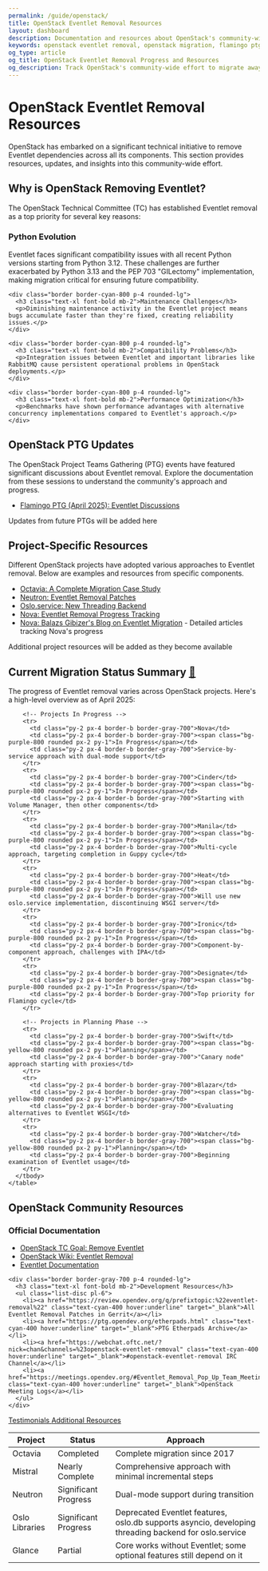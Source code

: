```yaml
---
permalink: /guide/openstack/
title: OpenStack Eventlet Removal Resources
layout: dashboard
description: Documentation and resources about OpenStack's community-wide effort to migrate away from Eventlet. Learn about the project's approach, timeline, and progress across different OpenStack components.
keywords: openstack eventlet removal, openstack migration, flamingo ptg, python 3.13 compatibility, openstack concurrency model, openstack threading
og_type: article
og_title: OpenStack Eventlet Removal Progress and Resources
og_description: Track OpenStack's community-wide effort to migrate away from Eventlet, including PTG discussions, migration strategies, and component-specific plans.
---
```


<h1 class="text-4xl font-bold mb-8">OpenStack Eventlet Removal Resources</h1>

<p class="mt-6 text-xl">OpenStack has embarked on a significant technical initiative to remove Eventlet dependencies across all its components. This section provides resources, updates, and insights into this community-wide effort.</p>

<div class="mt-10 bg-gray-800 bg-opacity-70 p-6 rounded-lg">
  <h2 class="text-2xl font-bold mb-4">Why is OpenStack Removing Eventlet?</h2>
  <p class="text-xl mb-6">
    The OpenStack Technical Committee (TC) has established Eventlet removal as a top priority for several key reasons:
  </p>
  
  <div class="grid grid-cols-1 md:grid-cols-2 gap-6 mt-6">
    <div class="border border-cyan-800 p-4 rounded-lg">
    <h3 class="text-xl font-bold mb-2">Python Evolution</h3>
    <p>Eventlet faces significant compatibility issues with all recent Python versions starting from Python 3.12. These challenges are further exacerbated by Python 3.13 and the PEP 703 "GILectomy" implementation, making migration critical for ensuring future compatibility.</p>
    </div>
    
    <div class="border border-cyan-800 p-4 rounded-lg">
      <h3 class="text-xl font-bold mb-2">Maintenance Challenges</h3>
      <p>Diminishing maintenance activity in the Eventlet project means bugs accumulate faster than they're fixed, creating reliability issues.</p>
    </div>
    
    <div class="border border-cyan-800 p-4 rounded-lg">
      <h3 class="text-xl font-bold mb-2">Compatibility Problems</h3>
      <p>Integration issues between Eventlet and important libraries like RabbitMQ cause persistent operational problems in OpenStack deployments.</p>
    </div>
    
    <div class="border border-cyan-800 p-4 rounded-lg">
      <h3 class="text-xl font-bold mb-2">Performance Optimization</h3>
      <p>Benchmarks have shown performance advantages with alternative concurrency implementations compared to Eventlet's approach.</p>
    </div>
  </div>
</div>

<div class="mt-10 grid grid-cols-1 md:grid-cols-2 gap-8">
  <div class="bg-gray-800 bg-opacity-70 p-6 rounded-lg">
    <h2 class="text-2xl font-bold mb-4">OpenStack PTG Updates</h2>
    <p class="text-xl">
      The OpenStack Project Teams Gathering (PTG) events have featured significant discussions about Eventlet removal. Explore the documentation from these sessions to understand the community's approach and progress.
    </p>
    <ul class="mt-4 list-disc pl-6">
      <li><a href="{{ site.baseurl }}{% link guide/openstack/flamingo.md %}" class="text-cyan-400 hover:underline">Flamingo PTG (April 2025): Eventlet Discussions</a></li>
    </ul>
    <p class="mt-4 text-gray-400 italic">Updates from future PTGs will be added here</p>
  </div>

  <div class="bg-gray-800 bg-opacity-70 p-6 rounded-lg">
    <h2 class="text-2xl font-bold mb-4">Project-Specific Resources</h2>
    <p class="text-xl">
      Different OpenStack projects have adopted various approaches to Eventlet removal. Below are examples and resources from specific components.
    </p>
    <ul class="mt-4 list-disc pl-6">
      <li><a href="{{ site.baseurl }}{% link guide/studies/octavia.md %}" class="text-cyan-400 hover:underline">Octavia: A Complete Migration Case Study</a></li>
      <li><a href="https://review.opendev.org/q/prefixtopic:%22eventlet-removal%22+project:openstack/neutron" class="text-cyan-400 hover:underline" target="_blank">Neutron: Eventlet Removal Patches</a></li>
      <li><a href="https://review.opendev.org/c/openstack/oslo.service/+/945720" class="text-cyan-400 hover:underline" target="_blank">Oslo.service: New Threading Backend</a></li>
      <li><a href="https://etherpad.opendev.org/p/nova-eventlet-removal" class="text-cyan-400 hover:underline" target="_blank">Nova: Eventlet Removal Progress Tracking</a></li>
      <li><a href="https://gibizer.github.io/categories/eventlet/" class="text-cyan-400 hover:underline" target="_blank">Nova: Balazs Gibizer's Blog on Eventlet Migration</a> - Detailed articles tracking Nova's progress</li>
    </ul>
    <p class="mt-4 text-gray-400 italic">Additional project resources will be added as they become available</p>
  </div>
</div>

<div class="mt-10 bg-indigo-900 bg-opacity-50 p-6 rounded-lg">
  <h2 id="migration-status" class="text-2xl font-bold mb-4">Current Migration Status Summary <a href="#migration-status" class="text-cyan-400 text-xl">🔗</a></h2>
  <p class="text-xl mb-6">
    The progress of Eventlet removal varies across OpenStack projects. Here's a high-level overview as of April 2025:
  </p>
  
  <div class="overflow-x-auto">
    <table class="min-w-full bg-gray-800 rounded-lg">
      <thead>
        <tr>
          <th class="py-2 px-4 border-b border-gray-700 text-left">Project</th>
          <th class="py-2 px-4 border-b border-gray-700 text-left">Status</th>
          <th class="py-2 px-4 border-b border-gray-700 text-left">Approach</th>
        </tr>
      </thead>
      <tbody>
        <!-- Projects with Completed or Significant Progress -->
        <tr>
          <td class="py-2 px-4 border-b border-gray-700">Octavia</td>
          <td class="py-2 px-4 border-b border-gray-700"><span class="bg-green-800 rounded px-2 py-1">Completed</span></td>
          <td class="py-2 px-4 border-b border-gray-700">Complete migration since 2017</td>
        </tr>
        <tr>
          <td class="py-2 px-4 border-b border-gray-700">Mistral</td>
          <td class="py-2 px-4 border-b border-gray-700"><span class="bg-blue-800 rounded px-2 py-1">Nearly Complete</span></td>
          <td class="py-2 px-4 border-b border-gray-700">Comprehensive approach with minimal incremental steps</td>
        </tr>
        <tr>
          <td class="py-2 px-4 border-b border-gray-700">Neutron</td>
          <td class="py-2 px-4 border-b border-gray-700"><span class="bg-blue-800 rounded px-2 py-1">Significant Progress</span></td>
          <td class="py-2 px-4 border-b border-gray-700">Dual-mode support during transition</td>
        </tr>
        <tr>
          <td class="py-2 px-4 border-b border-gray-700">Oslo Libraries</td>
          <td class="py-2 px-4 border-b border-gray-700"><span class="bg-blue-800 rounded px-2 py-1">Significant Progress</span></td>
          <td class="py-2 px-4 border-b border-gray-700">Deprecated Eventlet features, oslo.db supports asyncio, developing threading backend for oslo.service</td>
        </tr>
        <tr>
          <td class="py-2 px-4 border-b border-gray-700">Glance</td>
          <td class="py-2 px-4 border-b border-gray-700"><span class="bg-blue-800 rounded px-2 py-1">Partial</span></td>
          <td class="py-2 px-4 border-b border-gray-700">Core works without Eventlet; some optional features still depend on it</td>
        </tr>
        
        <!-- Projects In Progress -->
        <tr>
          <td class="py-2 px-4 border-b border-gray-700">Nova</td>
          <td class="py-2 px-4 border-b border-gray-700"><span class="bg-purple-800 rounded px-2 py-1">In Progress</span></td>
          <td class="py-2 px-4 border-b border-gray-700">Service-by-service approach with dual-mode support</td>
        </tr>
        <tr>
          <td class="py-2 px-4 border-b border-gray-700">Cinder</td>
          <td class="py-2 px-4 border-b border-gray-700"><span class="bg-purple-800 rounded px-2 py-1">In Progress</span></td>
          <td class="py-2 px-4 border-b border-gray-700">Starting with Volume Manager, then other components</td>
        </tr>
        <tr>
          <td class="py-2 px-4 border-b border-gray-700">Manila</td>
          <td class="py-2 px-4 border-b border-gray-700"><span class="bg-purple-800 rounded px-2 py-1">In Progress</span></td>
          <td class="py-2 px-4 border-b border-gray-700">Multi-cycle approach, targeting completion in Guppy cycle</td>
        </tr>
        <tr>
          <td class="py-2 px-4 border-b border-gray-700">Heat</td>
          <td class="py-2 px-4 border-b border-gray-700"><span class="bg-purple-800 rounded px-2 py-1">In Progress</span></td>
          <td class="py-2 px-4 border-b border-gray-700">Will use new oslo.service implementation, discontinuing WSGI server</td>
        </tr>
        <tr>
          <td class="py-2 px-4 border-b border-gray-700">Ironic</td>
          <td class="py-2 px-4 border-b border-gray-700"><span class="bg-purple-800 rounded px-2 py-1">In Progress</span></td>
          <td class="py-2 px-4 border-b border-gray-700">Component-by-component approach, challenges with IPA</td>
        </tr>
        <tr>
          <td class="py-2 px-4 border-b border-gray-700">Designate</td>
          <td class="py-2 px-4 border-b border-gray-700"><span class="bg-purple-800 rounded px-2 py-1">In Progress</span></td>
          <td class="py-2 px-4 border-b border-gray-700">Top priority for Flamingo cycle</td>
        </tr>
        
        <!-- Projects in Planning Phase -->
        <tr>
          <td class="py-2 px-4 border-b border-gray-700">Swift</td>
          <td class="py-2 px-4 border-b border-gray-700"><span class="bg-yellow-800 rounded px-2 py-1">Planning</span></td>
          <td class="py-2 px-4 border-b border-gray-700">"Canary node" approach starting with proxies</td>
        </tr>
        <tr>
          <td class="py-2 px-4 border-b border-gray-700">Blazar</td>
          <td class="py-2 px-4 border-b border-gray-700"><span class="bg-yellow-800 rounded px-2 py-1">Planning</span></td>
          <td class="py-2 px-4 border-b border-gray-700">Evaluating alternatives to Eventlet WSGI</td>
        </tr>
        <tr>
          <td class="py-2 px-4 border-b border-gray-700">Watcher</td>
          <td class="py-2 px-4 border-b border-gray-700"><span class="bg-yellow-800 rounded px-2 py-1">Planning</span></td>
          <td class="py-2 px-4 border-b border-gray-700">Beginning examination of Eventlet usage</td>
        </tr>
      </tbody>
    </table>
  </div>
</div>

<div class="mt-10 bg-gray-800 bg-opacity-70 p-6 rounded-lg">
  <h2 class="text-2xl font-bold mb-4">OpenStack Community Resources</h2>
  <div class="grid grid-cols-1 md:grid-cols-2 gap-6">
    <div class="border border-gray-700 p-4 rounded-lg">
      <h3 class="text-xl font-bold mb-2">Official Documentation</h3>
      <ul class="list-disc pl-6">
        <li><a href="https://governance.openstack.org/tc/goals/selected/remove-eventlet.html" class="text-cyan-400 hover:underline" target="_blank">OpenStack TC Goal: Remove Eventlet</a></li>
        <li><a href="https://wiki.openstack.org/wiki/Eventlet-removal" class="text-cyan-400 hover:underline" target="_blank">OpenStack Wiki: Eventlet Removal</a></li>
        <li><a href="https://eventlet.readthedocs.io/en/latest/" class="text-cyan-400 hover:underline" target="_blank">Eventlet Documentation</a></li>
      </ul>
    </div>
    
    <div class="border border-gray-700 p-4 rounded-lg">
      <h3 class="text-xl font-bold mb-2">Development Resources</h3>
      <ul class="list-disc pl-6">
        <li><a href="https://review.opendev.org/q/prefixtopic:%22eventlet-removal%22" class="text-cyan-400 hover:underline" target="_blank">All Eventlet Removal Patches in Gerrit</a></li>
        <li><a href="https://ptg.opendev.org/etherpads.html" class="text-cyan-400 hover:underline" target="_blank">PTG Etherpads Archive</a></li>
        <li><a href="https://webchat.oftc.net/?nick=chan&channels=%23openstack-eventlet-removal" class="text-cyan-400 hover:underline" target="_blank">#openstack-eventlet-removal IRC Channel</a></li>
        <li><a href="https://meetings.opendev.org/#Eventlet_Removal_Pop_Up_Team_Meeting" class="text-cyan-400 hover:underline" target="_blank">OpenStack Meeting Logs</a></li>
      </ul>
    </div>
  </div>
</div>

<div class="mt-10 flex justify-between">
    <a href="{{ site.baseurl }}{% link guide/testimonials.md %}" class="inline-block bg-gradient-to-r from-yellow-400 to-yellow-600 text-gray-900 font-semibold py-3 px-8 rounded hover:scale-105 transition-transform">
        <i class="fas fa-arrow-left mr-2"></i>Testimonials
    </a>
    <a href="{{ site.baseurl }}{% link guide/resources.md %}" class="inline-block bg-gradient-to-r from-cyan-400 to-blue-600 text-gray-900 font-semibold py-3 px-8 rounded hover:scale-105 transition-transform">
        Additional Resources<i class="fas fa-arrow-right ml-2"></i>
    </a>
</div>